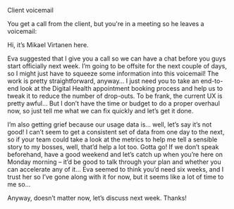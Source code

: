 Client voicemail

You get a call from the client, but you're in a meeting so he leaves a voicemail:

Hi, it’s Mikael Virtanen here. 

Eva suggested that I give you a call so we can have a chat before you guys start officially next week. I’m going to be offsite for the next couple of days, so I might just have to squeeze some information into this voicemail! The work is pretty straightforward, anyway… I just need you to take an end-to-end look at the Digital Health appointment booking process and help us to tweak it to reduce the number of drop-outs. To be frank, the current UX is pretty awful… But I don’t have the time or budget to do a proper overhaul now, so just tell me what we can fix quickly and let’s get it done. 

I’m also getting grief because our usage data is… well, let’s say it’s not good! I can’t seem to get a consistent set of data from one day to the next, so if your team could take a look at the metrics to help me tell a sensible story to my bosses, well, that’d help a lot too. Gotta go! If we don’t speak beforehand, have a good weekend and let’s catch up when you’re here on Monday morning – it’d be good to talk through your plan and whether you can accelerate any of it… Eva seemed to think you’d need six weeks, and I trust her so I’ve gone along with it for now, but it seems like a lot of time to me so… 

Anyway, doesn’t matter now, let’s discuss next week. Thanks!
